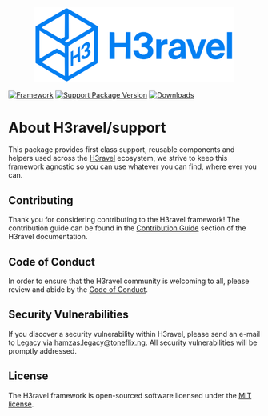 <p align="center"><a href="https://h3ravel.toneflix.net" target="_blank"><img src="https://raw.githubusercontent.com/h3ravel/assets/refs/heads/main/logo-full.svg" width="400" alt="H3ravel Logo"></a></p>

[![Framework][ix]][lx]
[![Support Package Version][i1]][l1]
[![Downloads][d1]][d1]

# About H3ravel/support

This package provides first class support, reusable components and helpers used across the [H3ravel](https://h3ravel.toneflix.net) ecosystem, we strive to keep this framework agnostic so you can use whatever you can find, where ever you can.

## Contributing

Thank you for considering contributing to the H3ravel framework! The contribution guide can be found in the [Contribution Guide](https://h3ravel.toneflix.net/contributing) section of the H3ravel documentation.

## Code of Conduct

In order to ensure that the H3ravel community is welcoming to all, please review and abide by the [Code of Conduct](#).

## Security Vulnerabilities

If you discover a security vulnerability within H3ravel, please send an e-mail to Legacy via hamzas.legacy@toneflix.ng. All security vulnerabilities will be promptly addressed.

## License

The H3ravel framework is open-sourced software licensed under the [MIT license](LICENSE).

[ix]: https://img.shields.io/npm/v/%40h3ravel%2Fcore?style=flat-square&label=Framework&color=%230970ce
[lx]: https://www.npmjs.com/package/@h3ravel/core
[i1]: https://img.shields.io/npm/v/%40h3ravel%2Fsupport?style=flat-square&label=@h3ravel/support&color=%230970ce
[l1]: https://www.npmjs.com/package/@h3ravel/support
[d1]: https://img.shields.io/npm/dt/%40h3ravel%2Fsupport?style=flat-square&label=Downloads&link=https%3A%2F%2Fwww.npmjs.com%2Fpackage%2F%40h3ravel%2Fsupport
